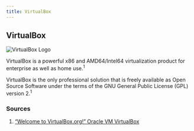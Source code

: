 ```yaml
---
title: VirtualBox
---
```

## VirtualBox

![VirtualBox Logo](https://i.imgur.com/4ELYq2t.png?1)

VirtualBox is a powerful x86 and AMD64/Intel64 virtualization product for enterprise as well as home use.<sup>1</sup>

VirtualBox is the only professional solution that is freely available as Open Source Software under the terms of the GNU General Public License (GPL) version 2.<sup>1</sup>

### Sources

1. [“Welcome to VirtualBox.org!” Oracle VM VirtualBox](www.virtualbox.org/)
